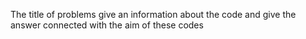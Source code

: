 The title of problems give an information about the code and give the answer connected with the aim of these codes
